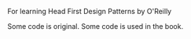 For learning Head First Design Patterns by O'Reilly

Some code is original. Some code is used in the book.

